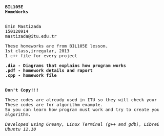 <pre>
<b>BIL105E
HomeWorks
</b>

Emin Mastizada
150120914
mastizada@itu.edu.tr

These homeworks are from BIL105E lesson.
1st class,irregular, 2013
1 c++ file for every project

<b>.dia - Diagrams that explains how program works
.pdf - homework details and raport
.cpp - homework file
</b>
<b>
Don't Copy!!!
</b>
These codes are already used in ITU so they will check your code.
These codes are for algorithm example.
So you can learn how program must work and try to create your own
algorithm.

<i>Developed using Greany, Linux Terminal (g++ and gdb), LibreOffice, Document Viewer, GEdit, Dia, Gimp
Ubuntu 12.10</i>
</pre>
